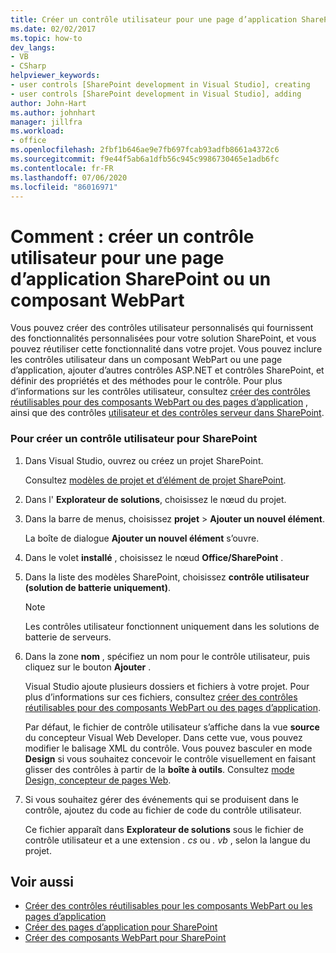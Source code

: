 ```yaml
---
title: Créer un contrôle utilisateur pour une page d’application SharePoint ou un composant WebPart
ms.date: 02/02/2017
ms.topic: how-to
dev_langs:
- VB
- CSharp
helpviewer_keywords:
- user controls [SharePoint development in Visual Studio], creating
- user controls [SharePoint development in Visual Studio], adding
author: John-Hart
ms.author: johnhart
manager: jillfra
ms.workload:
- office
ms.openlocfilehash: 2fbf1b646ae9e7fb697fcab93adfb8661a4372c6
ms.sourcegitcommit: f9e44f5ab6a1dfb56c945c9986730465e1adb6fc
ms.contentlocale: fr-FR
ms.lasthandoff: 07/06/2020
ms.locfileid: "86016971"
---
```

# <a name="how-to-create-a-user-control-for-a-sharepoint-application-page-or-web-part"></a>Comment : créer un contrôle utilisateur pour une page d’application SharePoint ou un composant WebPart
  Vous pouvez créer des contrôles utilisateur personnalisés qui fournissent des fonctionnalités personnalisées pour votre solution SharePoint, et vous pouvez réutiliser cette fonctionnalité dans votre projet. Vous pouvez inclure les contrôles utilisateur dans un composant WebPart ou une page d’application, ajouter d’autres contrôles ASP.NET et contrôles SharePoint, et définir des propriétés et des méthodes pour le contrôle. Pour plus d’informations sur les contrôles utilisateur, consultez [créer des contrôles réutilisables pour des composants WebPart ou des pages d’application](../sharepoint/creating-reusable-controls-for-web-parts-or-application-pages.md) , ainsi que des contrôles [utilisateur et des contrôles serveur dans SharePoint](https://blogs.msdn.microsoft.com/kaevans/2011/04/28/user-controls-and-server-controls-in-sharepoint/).

### <a name="to-create-a-user-control-for-sharepoint"></a>Pour créer un contrôle utilisateur pour SharePoint

1. Dans Visual Studio, ouvrez ou créez un projet SharePoint.

     Consultez [modèles de projet et d’élément de projet SharePoint](../sharepoint/sharepoint-project-and-project-item-templates.md).

2. Dans l' **Explorateur de solutions**, choisissez le nœud du projet.

3. Dans la barre de menus, choisissez **projet**  >  **Ajouter un nouvel élément**.

     La boîte de dialogue **Ajouter un nouvel élément** s’ouvre.

4. Dans le volet **installé** , choisissez le nœud **Office/SharePoint** .

5. Dans la liste des modèles SharePoint, choisissez **contrôle utilisateur (solution de batterie uniquement)**.

    > [!NOTE]
    > Les contrôles utilisateur fonctionnent uniquement dans les solutions de batterie de serveurs.

6. Dans la zone **nom** , spécifiez un nom pour le contrôle utilisateur, puis cliquez sur le bouton **Ajouter** .

     Visual Studio ajoute plusieurs dossiers et fichiers à votre projet. Pour plus d’informations sur ces fichiers, consultez [créer des contrôles réutilisables pour des composants WebPart ou des pages d’application](../sharepoint/creating-reusable-controls-for-web-parts-or-application-pages.md).

     Par défaut, le fichier de contrôle utilisateur s’affiche dans la vue **source** du concepteur Visual Web Developer. Dans cette vue, vous pouvez modifier le balisage XML du contrôle. Vous pouvez basculer en mode **Design** si vous souhaitez concevoir le contrôle visuellement en faisant glisser des contrôles à partir de la **boîte à outils**. Consultez [mode Design, concepteur de pages Web](/previous-versions/aspnet/ms178149\(v\=vs.100\)).

7. Si vous souhaitez gérer des événements qui se produisent dans le contrôle, ajoutez du code au fichier de code du contrôle utilisateur.

     Ce fichier apparaît dans **Explorateur de solutions** sous le fichier de contrôle utilisateur et a une extension *. cs* ou *. vb* , selon la langue du projet.

## <a name="see-also"></a>Voir aussi
- [Créer des contrôles réutilisables pour les composants WebPart ou les pages d’application](../sharepoint/creating-reusable-controls-for-web-parts-or-application-pages.md)
- [Créer des pages d’application pour SharePoint](../sharepoint/creating-application-pages-for-sharepoint.md)
- [Créer des composants WebPart pour SharePoint](../sharepoint/creating-web-parts-for-sharepoint.md)
